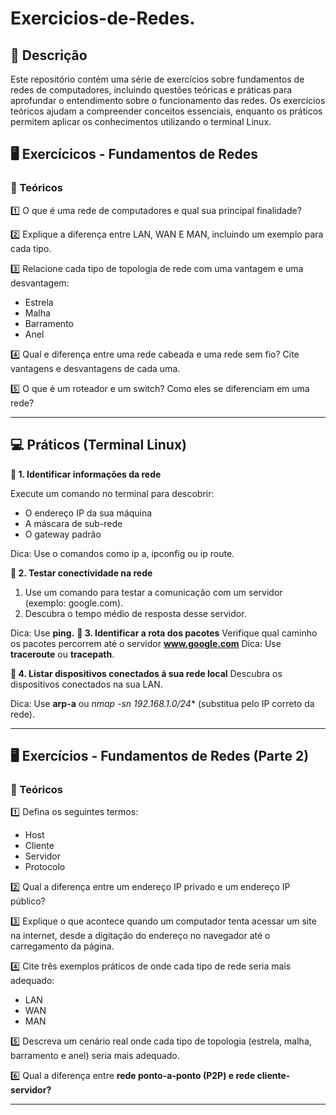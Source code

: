 











# Exercicios-de-Redes.

## 📌 Descrição
Este repositório contém uma série de exercícios sobre fundamentos de redes de computadores, incluindo questões teóricas e práticas para aprofundar o entendimento sobre o funcionamento das redes. Os exercícios teóricos ajudam a compreender conceitos essenciais, enquanto os práticos permitem aplicar os conhecimentos utilizando o terminal Linux.


## 🖥️ Exercícicos - Fundamentos de Redes
### 🔎 Teóricos
1️⃣ O que é uma rede de computadores e qual sua principal finalidade?

2️⃣ Explique a diferença entre LAN, WAN E MAN, incluindo um exemplo para cada tipo.

3️⃣ Relacione cada tipo de topologia de rede com uma vantagem e uma desvantagem:
- Estrela
- Malha
- Barramento
- Anel

4️⃣ Qual e diferença entre uma rede cabeada e uma rede sem fio? Cite vantagens e desvantagens de cada uma.

5️⃣ O que é um roteador e um switch? Como eles se diferenciam em uma rede?

--------------------------------------------------------------------------------------------------------------------


## 💻 Práticos (Terminal Linux)
**🔹 1. Identificar informações da rede**

Execute um comando no terminal para descobrir:
- O endereço IP da sua máquina
- A máscara de sub-rede
- O gateway padrão

Dica: Use o comandos como ip a, ipconfig ou ip route.

**🔹 2. Testar conectividade na rede**
1. Use um comando para testar a comunicação com um servidor (exemplo: google.com).
2. Descubra o tempo médio de resposta desse servidor.

Dica: Use **ping.**
**🔹 3. Identificar a rota dos pacotes**
Verifique qual caminho os pacotes percorrem até o servidor **www.google.com**
Dica: Use **traceroute** ou **tracepath**.

**🔹 4. Listar dispositivos conectados á sua rede local**
Descubra os dispositivos conectados na sua LAN.

Dica: Use **arp-a** ou *nmap -sn 192.168.1.0/24** (substitua pelo IP correto da rede).

---------------------------------------------------------------------------------------


## 🖥️ Exercícios - Fundamentos de Redes (Parte 2)
### 🔎 Teóricos
1️⃣ Defina os seguintes termos:
- Host
- Cliente
- Servidor
- Protocolo

2️⃣ Qual a diferença entre um endereço IP privado e um endereço IP público?

3️⃣ Explique o que acontece quando um computador tenta acessar um site na internet, desde a digitação do endereço no navegador até o carregamento da página.

4️⃣ Cite três exemplos práticos de onde cada tipo de rede seria mais adequado:
- LAN
- WAN
- MAN

5️⃣ Descreva um cenário real onde cada tipo de topologia (estrela, malha, barramento e anel) seria mais adequado.

6️⃣ Qual a diferença entre **rede ponto-a-ponto (P2P) e rede cliente-servidor?**

-----------------------------------------------------------------------------------------------








